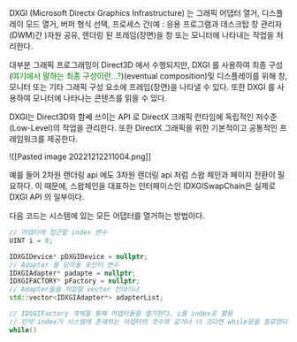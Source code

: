 DXGI (Microsoft Directx Graphics Infrastructure) 는 그래픽 어댑터 열거, 디스플레이 모드 열거, 버퍼 형식 선택, 프로세스 간(예 : 응용 프로그램과 데스크탑 창 관리자(DWM)간 )자원 공유, 렌더링 된 프레임(장면)을 창 또는 모니터에 나타내는 작업을 처리한다.

대부분 그래픽 프로그래밍이 Direct3D 에서 수행되지만, DXGI 를 사용하여 최종 구성(<span style="color:green">여기에서 말하는 최종 구성이란...?</span>)(eventual composition)및 디스플레이를 위해 창, 모니터 또는 기타 그래픽 구성 요소에 프레임(장면)을 나타낼 수 있다. 또한 DXGI 를 사용하여 모니터에 나타나는 콘텐츠를 읽을 수 있다.

DXGI는 Direct3D와 함쎄 쓰이는 API 로 DirectX 크래픽 런타임에 독립적인 저수준(Low-Level)의 작업을 관리한다. 또한 DirectX 그래픽을 위한 기본적이고 공통적인 프레임워크를 제공한다. 

![[Pasted image 20221212211004.png]]

예를 들어 2차원 랜더링 api 에도 3차원 렌더링 api 처럼 스왑 체인과 페이지 전환이 필요하다. 이 때문에, 스왑체인을 대표하는 인터페이스인 IDXGISwapChain은 실제로 DXGI API 의 일부이다.

다음 코드는 시스템에 있는 모든 어댑터를 열거하는 방법이다.
```c++
// 어뎁터에 접근할 index 변수
UINT i = 0;

IDXGIDevice* pDXGIDevice = nullptr;
// Adapter 를 담아둘 포인터 변수
IDXGIAdapter* padapte = nullptr;
IDXGIFACTORY* pFactory = nullptr;
// Adapter들을 저장할 vector 컨테이너
std::vector<IDXGIAdapter*> adapterList;

// IDSGIFactory 객체를 통해 어뎁터들을 열거한다. i를 index로 활용
// 만약 index가 시스템에 존재하는 어뎁터의 갯수와 같거나 더 크다면 while문을 종료한다.
while()
```